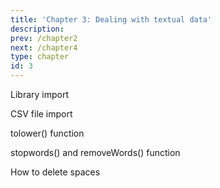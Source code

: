 ```yaml
---
title: 'Chapter 3: Dealing with textual data'
description:
prev: /chapter2
next: /chapter4
type: chapter
id: 3
---
```



<exercise id="1" title="Pre-processing">

Library import 
<codeblock id="03_01">
</codeblock>

CSV file import
<codeblock id="03_02">
</codeblock>

tolower() function 
<codeblock id="03_03">
</codeblock>

stopwords() and removeWords() function
<codeblock id="03_04">
</codeblock>

How to delete spaces
<codeblock id="03_05">
</codeblock>


<codeblock id="tuto_01">
</codeblock>

<codeblock id="tuto_02">
</codeblock>

<codeblock id="tuto_03">
</codeblock>

<codeblock id="tuto_04">
</codeblock>

<codeblock id="tuto_05">
</codeblock>

<codeblock id="tuto_06">
</codeblock>

<codeblock id="tuto_07">
</codeblock>

<codeblock id="tuto_08">
</codeblock>

</exercise>

<exercise id="2" title="Corpus">


<codeblock id="03_06">
</codeblock>
<codeblock id="03_07">
</codeblock>
<codeblock id="03_08">
</codeblock>
</exercise>

<exercise id="3" title="Lemmatisation">
<codeblock id="03_09">
</codeblock>
<codeblock id="03_10">
</codeblock>
<codeblock id="03_11">
</codeblock>
</exercise>


<exercise id="4" title="Mapping">
</exercise>